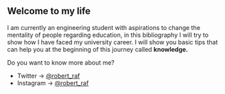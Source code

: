 ## Welcome to my life 

I am currently an engineering student with aspirations to change the mentality of people regarding education, in this bibliography I will try to show how I have faced my university career.
I will show you basic tips that can help you at the beginning of this journey called **knowledge.**

Do you want to know more about me?
* Twitter -> [@robert_raf](https://twitter.com/robert_raf)
* Instagram -> [@robert_raf](https://www.instagram.com/robert_raf)
